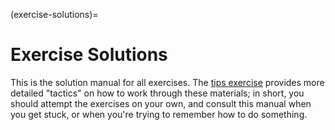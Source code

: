 (exercise-solutions)=
# Exercise Solutions

This is the solution manual for all exercises. The [tips exercise](https://zdelrosario.github.io/evc-course/exercises_solution/d02-e-tips-solution.html#solution-manual) provides more detailed "tactics" on how to work through these materials; in short, you should attempt the exercises on your own, and consult this manual when you get stuck, or when you're trying to remember how to do something.
